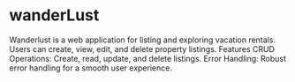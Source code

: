 # wanderLust
Wanderlust is a web application for listing and exploring vacation rentals. Users can create, view, edit, and delete property listings.  Features CRUD Operations: Create, read, update, and delete listings. Error Handling: Robust error handling for a smooth user experience.
